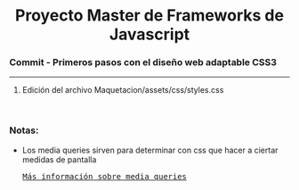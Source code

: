 

<h1 align="center">Proyecto Master de Frameworks de Javascript</h1>
<h3><b>Commit -</b> <strong>Primeros pasos con el diseño web adaptable CSS3</strong></h3>
<hr>
<ol>
  <li>Edición del archivo Maquetacion/assets/css/styles.css</li>
</ol>

<br>

<!-- Notas -->
<h3><b>Notas:</b></h3>
<ul>
  <li>
    Los media queries sirven para determinar con css que hacer a ciertar medidas de pantalla
    <pre><a href="https://developer.mozilla.org/es/docs/CSS/Media_queries">Más información sobre media queries</a></pre>
  </li>
</ul>

<em></em>
